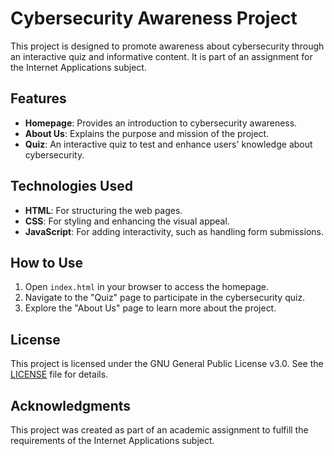 # Cybersecurity Awareness Project

This project is designed to promote awareness about cybersecurity through an interactive quiz and informative content. It is part of an assignment for the Internet Applications subject.

## Features

- **Homepage**: Provides an introduction to cybersecurity awareness.
- **About Us**: Explains the purpose and mission of the project.
- **Quiz**: An interactive quiz to test and enhance users' knowledge about cybersecurity.

## Technologies Used

- **HTML**: For structuring the web pages.
- **CSS**: For styling and enhancing the visual appeal.
- **JavaScript**: For adding interactivity, such as handling form submissions.

## How to Use

1. Open `index.html` in your browser to access the homepage.
2. Navigate to the "Quiz" page to participate in the cybersecurity quiz.
3. Explore the "About Us" page to learn more about the project.

## License

This project is licensed under the GNU General Public License v3.0. See the [LICENSE](LICENSE) file for details.

## Acknowledgments

This project was created as part of an academic assignment to fulfill the requirements of the Internet Applications subject.
